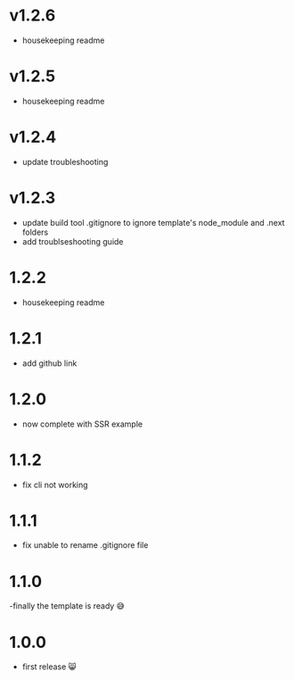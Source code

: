 # v1.2.6

- housekeeping readme

# v1.2.5

- housekeeping readme

# v1.2.4

- update troubleshooting

# v1.2.3

- update build tool .gitignore to ignore template's node_module and .next folders
- add troublseshooting guide

# 1.2.2

- housekeeping readme

# 1.2.1

- add github link

# 1.2.0

- now complete with SSR example

# 1.1.2

- fix cli not working

# 1.1.1

- fix unable to rename .gitignore file

# 1.1.0

-finally the template is ready 😅

# 1.0.0

- first release 😸
